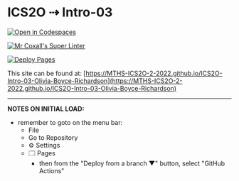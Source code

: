# ICS2O ⇢ Intro-03

[![Open in Codespaces](https://classroom.github.com/assets/launch-codespace-f4981d0f882b2a3f0472912d15f9806d57e124e0fc890972558857b51b24a6f9.svg)](https://classroom.github.com/open-in-codespaces?assignment_repo_id=10021336)

[![Mr Coxall's Super Linter](https://github.com/MTHS-ICS2O-2-2022/ICS2O-Intro-03-Olivia-Boyce-Richardson/workflows/Mr%20Coxall's%20Super%20Linter/badge.svg)](https://github.com/MTHS-ICS2O-2-2022/ICS2O-Intro-03-Olivia-Boyce-Richardson/actions)

[![Deploy Pages](https://github.com/MTHS-ICS2O-2-2022/ICS2O-Intro-03-Olivia-Boyce-Richardson/workflows/Deploy%20Pages/badge.svg)](https://github.com/MTHS-ICS2O-2-2022/ICS2O-Intro-03-Olivia-Boyce-Richardson/actions)

This site can be found at: [https://MTHS-ICS2O-2-2022.github.io/ICS2O-Intro-03-Olivia-Boyce-Richardson](https://MTHS-ICS2O-2-2022.github.io/ICS2O-Intro-03-Olivia-Boyce-Richardson)

---

**NOTES ON INITIAL LOAD:**
- remember to goto on the menu bar:
  - File
  - Go to Repository
  - ⚙ Settings
  - 🗔 Pages
    - then from the "Deploy from a branch ▼" button, select "GitHub Actions"
